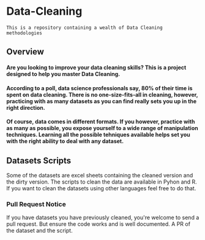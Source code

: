 # Data-Cleaning
```
This is a repository containing a wealth of Data Cleaning methodologies
```
## Overview
#### Are you looking to improve your data cleaning skills? This is a project designed to help you master Data Cleaning.	

#### According to a poll, data science professionals say, 80% of their time is spent on data cleaning. There is no one-size-fits-all in cleaning, however, practicing with as many datasets as you can find really sets you up in the right direction.

#### Of course, data comes in different formats. If you however, practice with as many as possible, you expose yourself to a wide range of manipulation techniques. Learning all the possible tehniques available helps set you with the right ability to deal with any dataset. 

## Datasets Scripts

Some of the datasets are excel sheets containing the cleaned version and the dirty version. The scripts to clean the data are available in Pyhon and R. If you want to clean the datasets using other languages feel free to do that. 


### Pull Request Notice
If you have datasets you have previously cleaned, you're welcome to send a pull request. But ensure the code works and is well documented. A PR of the dataset and the script.
